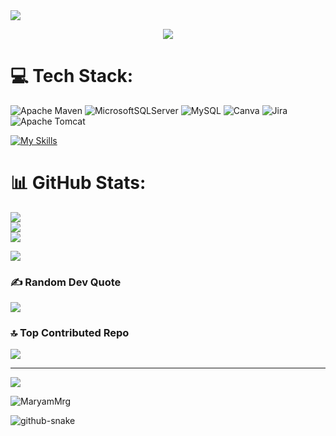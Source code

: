 <img src="https://user-images.githubusercontent.com/73097560/115834477-dbab4500-a447-11eb-908a-139a6edaec5c.gif">

<!--h1 without bottom border-->
<p align="center">
  <a href="https://github.com/DenverCoder1/readme-typing-svg">
    <img src="https://readme-typing-svg.herokuapp.com/?font=Time+New+Roman&color=cyan&size=25&center=true&vCenter=true&width=600&height=100&lines=👋+Hi+there..&hearts;,;+I’m+Maryam+ELOUADAA,;👨%E2%80%8D💻+a+full+stack+Developer,;🔍">
  </a>
</p>


# 💻 Tech Stack:
  ![Apache Maven](https://img.shields.io/badge/Apache%20Maven-C71A36?style=for-the-badge&logo=Apache%20Maven&logoColor=white) ![MicrosoftSQLServer](https://img.shields.io/badge/Microsoft%20SQL%20Server-CC2927?style=afor-the-badge&logo=microsoft%20sql%20server&logoColor=white) ![MySQL](https://img.shields.io/badge/mysql-4479A1.svg?style=for-the-badge&logo=mysql&logoColor=white) ![Canva](https://img.shields.io/badge/Canva-%2300C4CC.svg?style=for-the-badge&logo=Canva&logoColor=white) ![Jira](https://img.shields.io/badge/jira-%230A0FFF.svg?style=for-the-badge&logo=jira&logoColor=white)  ![Apache Tomcat](https://img.shields.io/badge/apache%20tomcat-%23F8DC75.svg?style=for-the-badge&logo=apache-tomcat&logoColor=black)   


[![My Skills](https://skillicons.dev/icons?i=java,js,ts,html,css,angular,c,figma,git,github,tailwind,bootstrap,docker)](https://github?com/hdfaouz)


# 📊 GitHub Stats:
![](https://github-readme-stats.vercel.app/api?username=MaryamMrg&theme=neon&hide_border=false&include_all_commits=true&count_private=true)<br/>
![](https://nirzak-streak-stats.vercel.app/?user=MaryamMrg&theme=neon&hide_border=false)<br/>
![](https://github-readme-stats.vercel.app/api/top-langs/?username=MaryamMrg&theme=neon&hide_border=false&include_all_commits=true&count_private=true&layout=compact)




![](https://github.com/MaryamMrg/MaryamMrg/blob/output/github-contribution-grid-snake.svg)
### ✍️ Random Dev Quote

![](https://quotes-github-readme.vercel.app/api?type=horizontal&theme=radical)

### 🔝 Top Contributed Repo
![](https://github-contributor-stats.vercel.app/api?username=MaryamMrg&limit=5&theme=dark&combine_all_yearly_contributions=true)

---
[![](https://visitcount.itsvg.in/api?id=hdfaouz&icon=0&color=0)](https://visitcount.itsvg.in)
<p align="left"> <img src="https://komarev.com/ghpvc/?username=MaryamMrg&label=Profile%20views&color=0e75b6&style=flat" alt="MaryamMrg" /> </p>


<picture>
  <source media="(prefers-color-scheme: dark)" srcset="https://raw.githubusercontent.com/tobiasmeyhoefer/tobiasmeyhoefer/output/github-snake-dark.svg" />
  <source media="(prefers-color-scheme: light)" srcset="https://raw.githubusercontent.com/tobiasmeyhoefer/tobiasmeyhoefer/output/github-snake.svg" />
  <img alt="github-snake" src="https://raw.githubusercontent.com/MaryamMrg/MaryamMrg/output/github-snake.svg" />
</picture>
